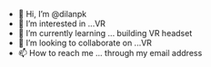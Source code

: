 - 👋 Hi, I’m @dilanpk
- 👀 I’m interested in ...VR
- 🌱 I’m currently learning ... building VR headset
- 💞️ I’m looking to collaborate on ...VR
- 📫 How to reach me ... through my email address

<!---
dilanpk/dilanpk is a ✨ special ✨ repository because its `README.md` (this file) appears on your GitHub profile.
You can click the Preview link to take a look at your changes.
--->
